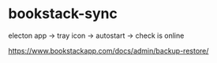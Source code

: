 # bookstack-sync

electon app
-> tray icon
-> autostart
-> check is online

https://www.bookstackapp.com/docs/admin/backup-restore/